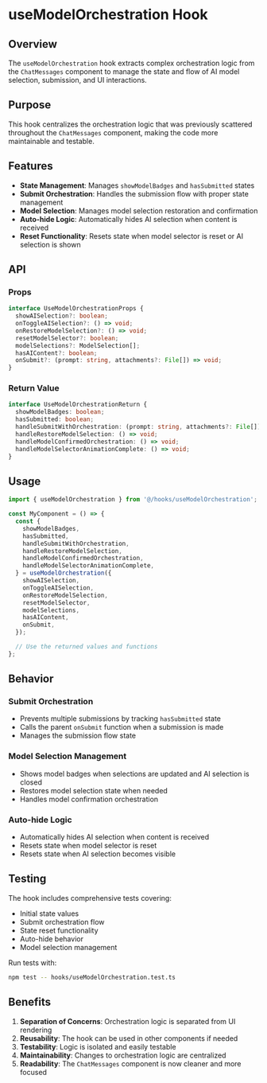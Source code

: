 # useModelOrchestration Hook

## Overview

The `useModelOrchestration` hook extracts complex orchestration logic from the `ChatMessages` component to manage the state and flow of AI model selection, submission, and UI interactions.

## Purpose

This hook centralizes the orchestration logic that was previously scattered throughout the `ChatMessages` component, making the code more maintainable and testable.

## Features

- **State Management**: Manages `showModelBadges` and `hasSubmitted` states
- **Submit Orchestration**: Handles the submission flow with proper state management
- **Model Selection**: Manages model selection restoration and confirmation
- **Auto-hide Logic**: Automatically hides AI selection when content is received
- **Reset Functionality**: Resets state when model selector is reset or AI selection is shown

## API

### Props

```typescript
interface UseModelOrchestrationProps {
  showAISelection?: boolean;
  onToggleAISelection?: () => void;
  onRestoreModelSelection?: () => void;
  resetModelSelector?: boolean;
  modelSelections?: ModelSelection[];
  hasAIContent?: boolean;
  onSubmit?: (prompt: string, attachments?: File[]) => void;
}
```

### Return Value

```typescript
interface UseModelOrchestrationReturn {
  showModelBadges: boolean;
  hasSubmitted: boolean;
  handleSubmitWithOrchestration: (prompt: string, attachments?: File[]) => Promise<void>;
  handleRestoreModelSelection: () => void;
  handleModelConfirmedOrchestration: () => void;
  handleModelSelectorAnimationComplete: () => void;
}
```

## Usage

```typescript
import { useModelOrchestration } from '@/hooks/useModelOrchestration';

const MyComponent = () => {
  const {
    showModelBadges,
    hasSubmitted,
    handleSubmitWithOrchestration,
    handleRestoreModelSelection,
    handleModelConfirmedOrchestration,
    handleModelSelectorAnimationComplete,
  } = useModelOrchestration({
    showAISelection,
    onToggleAISelection,
    onRestoreModelSelection,
    resetModelSelector,
    modelSelections,
    hasAIContent,
    onSubmit,
  });

  // Use the returned values and functions
};
```

## Behavior

### Submit Orchestration

- Prevents multiple submissions by tracking `hasSubmitted` state
- Calls the parent `onSubmit` function when a submission is made
- Manages the submission flow state

### Model Selection Management

- Shows model badges when selections are updated and AI selection is closed
- Restores model selection state when needed
- Handles model confirmation orchestration

### Auto-hide Logic

- Automatically hides AI selection when content is received
- Resets state when model selector is reset
- Resets state when AI selection becomes visible

## Testing

The hook includes comprehensive tests covering:

- Initial state values
- Submit orchestration flow
- State reset functionality
- Auto-hide behavior
- Model selection management

Run tests with:

```bash
npm test -- hooks/useModelOrchestration.test.ts
```

## Benefits

1. **Separation of Concerns**: Orchestration logic is separated from UI rendering
2. **Reusability**: The hook can be used in other components if needed
3. **Testability**: Logic is isolated and easily testable
4. **Maintainability**: Changes to orchestration logic are centralized
5. **Readability**: The `ChatMessages` component is now cleaner and more focused
